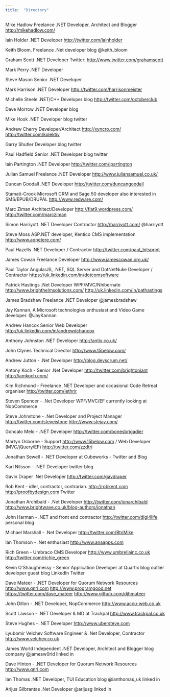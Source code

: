 ```yaml
---
title:  "Directory"
---
```


Mike Hadlow Freelance .NET Developer, Architect and Blogger http://mikehadlow.com/

Iain Holder .NET Developer http://twitter.com/iainholder 

Keith Bloom, Freelance .Net developer blog @keith_bloom

Graham Scott .NET Developer Twitter: http://www.twitter.com/grahamscott

Mark Perry .NET Developer

Steve Mason Senior .NET Developer

Mark Harrison .NET Developer http://twitter.com/harrisonmeister

Michelle Steele .NET/C++ Developer blog http://twitter.com/octoberclub

Dave Morrow .NET Developer blog 

Mike Hook .NET Developer blog twitter

Andrew Cherry Developer/Architect http://xyncro.com/ http://twitter.com/kolektiv

Garry Shutler Developer blog twitter

Paul Hadfield Senior .NET Developer blog twitter

Iain Partington .NET Developer http://twitter.com/ipartington

Julian Samuel Freelance .NET Developer http://www.juliansamuel.co.uk/

Duncan Goodall .NET Developer http://twitter.com/duncangoodall

Stamati-Crook Microsoft CRM and Sage 50 developer also interested in SMS/EPUB/DRUPAL http://www.redware.com/

Marc Ziman Architect/Developer http://flat9.wordpress.com/ http://twitter.com/marcziman

Simon Harriyott .NET Developer Contractor http://harriyott.com/ @harriyott

Steve Moss ASP.NET developer, Kentico CMS implementation http://www.appetere.com/

Paul Hazells .NET Developer / Contractor http://twitter.com/paul_bitsprint

James Cowan Freelance Developer http://www.jamescowan.org.uk/

Paul Taylor AngularJS, .NET, SQL Server and DotNetNuke Developer / Contractor https://uk.linkedin.com/in/dotcomsoftware

Patrick Hastings .Net Developer WPF/MVC/Nhibernate http://www.brighthelmsolutions.com/ http://uk.linkedin.com/in/pathastings

James Bradshaw Freelance .NET Developer @jamesbradshaw

Jay Kannan, A Microsoft technologies enthusiast and Video Game developer. @JayKannan

Andrew Hancox Senior Web Developer http://uk.linkedin.com/in/andrewdchancox

Anthony Johnston .NET Developer http://antix.co.uk/

John Clynes Technical Director http://www.15below.com/

Andrew Jutton - .Net Developer http://blog.devscrum.net/

Antony Koch - Senior .Net Developer http://twitter.com/brightoniant http://iamkoch.com/

Kim Richmond - Freelance .NET Developer and occasional Code Retreat organiser http://twitter.com/lethrir

Steven Spencer - .Net Developer WPF/MVC/EF currently looking at NopCommerce

Steve Johnstone - .Net Developer and Project Manager http://twitter.com/stevejstone http://www.stejay.com/

Goncalo Melo - .NET Developer http://twitter.com/bonesbrigadier

Martyn Osborne - Support http://www.15below.com / Web Developer (MVC/jQuery/EF) http://twitter.com/zzdtri

Jonathan Sewell - .NET Developer at Cubeworks  - Twitter and Blog

Karl Nilsson - .NET Developer twitter blog

Gavin Draper .Net Developer http://twitter.com/gavdraper

Rob Kent - idler, contractor, contrarian. http://robkent.com http://proofbydesign.com Twitter

Jonathan Archibald - .Net Developer http://twitter.com/jonarchibald http://www.brightwave.co.uk/blog-authors/jonathan

John Harman - .NET and front end contractor http://twitter.com/digi4life personal blog

Michael Marshall - .Net Developer http://twitter.com/BtnMike

Ian Thomson - .Net enthusiast http://www.anaapps.com

Rich Green - Umbraco CMS Developer http://www.umbrellainc.co.uk http://twitter.com/richie_green

Kevin O'Shaughnessy - Senior Application Developer at Quartix blog outlier developer guest blog LinkedIn Twitter 

Dave Mateer - .NET Developer for Quorum Network Resources http://www.qnrl.com http://www.programgood.net https://twitter.com/dave_mateer http://www.github.com/djhmateer

John Dillon - .NET Developer, NopCommerce http://www.accu-web.co.uk

Scott Lawson - .NET Developer & MD at Trackpal http://www.trackpal.co.uk

Steve Hughes - .NET Developer http://www.ubersteve.com

Lyubomir Velchev Software Engineer & .Net Developer, Contractor http://www.velchev.co.uk

James World Independent .NET Developer, Architect and Blogger blog company @jamesw0rld linked in

Dave Hinton - .NET Developer for Quorum Network Resources http://www.qnrl.com

Ian Thomas .NET Developer, TUI Education blog @ianthomas_uk linked in

Arijus Gilbrantas .Net Developer @arijusg linked in